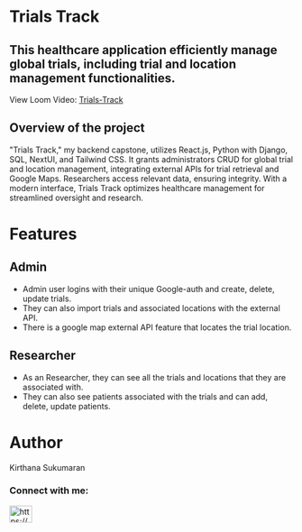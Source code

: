 # Trials Track

## This healthcare application efficiently manage global trials, including trial and location management functionalities.

View Loom Video: [Trials-Track](https://www.loom.com/share/e595b36f38ae41168106c9c0830a9b19?sid=fc53dc5c-94bb-4aec-ae7d-95201fe5b98a) 

## Overview of the project

"Trials Track," my backend capstone, utilizes React.js, Python with Django, SQL, NextUI, and Tailwind CSS. It grants administrators CRUD for global trial and location management, integrating external APIs for trial retrieval and Google Maps. Researchers access relevant data, ensuring integrity. With a modern interface, Trials Track optimizes healthcare management for streamlined oversight and research.

# Features

## Admin

- Admin user logins with their unique Google-auth and create, delete, update trials.
- They can also import trials and associated locations with the external API.
- There is a google map external API feature that locates the trial location.

## Researcher

- As an Researcher, they can see all the trials and locations that they are associated with.
- They can also see patients associated with the trials and can add, delete, update patients.

# Author

Kirthana Sukumaran

<h3 align="left">Connect with me:</h3>
<p align="left">
<a href="https://linkedin.com/in/https://www.linkedin.com/in/kirthanaa07/" target="blank"><img align="center" src="https://raw.githubusercontent.com/rahuldkjain/github-profile-readme-generator/master/src/images/icons/Social/linked-in-alt.svg" alt="https://www.linkedin.com/in/kirthanaa07/" height="30" width="40" /></a>
</p>

<!-- <p><img align="center" src="https://github-readme-stats.vercel.app/api/top-langs?username=kirthanaa07&show_icons=true&locale=en&layout=compact" alt="kirthanaa07" /></p> -->